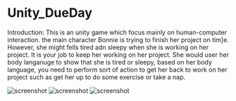 # Unity_DueDay 
Introduction:
This is an unity game which focus mainly on human-computer interaction.
the main character Bonnie is trying to finish her project on tim]e. However, she might fells tired adn sleepy when she is working on her project.
It is your job to keep her working on her project.
She would user her body langanuge to show that she is tired or sleepy, based on her body language, you need to perform sort of action to get her
back to work on her project such as get her up to do some exercise or take a nap.

![screenshot](Unity_DueDay/Result1.PNG)
![screenshot](Unity_DueDay/Result2.PNG)
![screenshot](Unity_DueDay/Result3.PNG)

